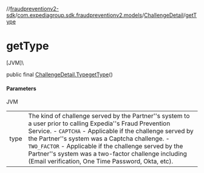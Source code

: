 //[fraudpreventionv2-sdk](../../../index.md)/[com.expediagroup.sdk.fraudpreventionv2.models](../index.md)/[ChallengeDetail](index.md)/[getType](get-type.md)

# getType

[JVM]\

public final [ChallengeDetail.Type](-type/index.md)[getType](get-type.md)()

#### Parameters

JVM

| | |
|---|---|
| type | The kind of challenge served by the Partner''s system to a user prior to calling Expedia''s Fraud Prevention Service. - `CAPTCHA` - Applicable if the challenge served by the Partner''s system was a Captcha challenge. - `TWO_FACTOR` - Applicable if the challenge served by the Partner''s system was a two-factor challenge including (Email verification, One Time Password, Okta, etc). |
